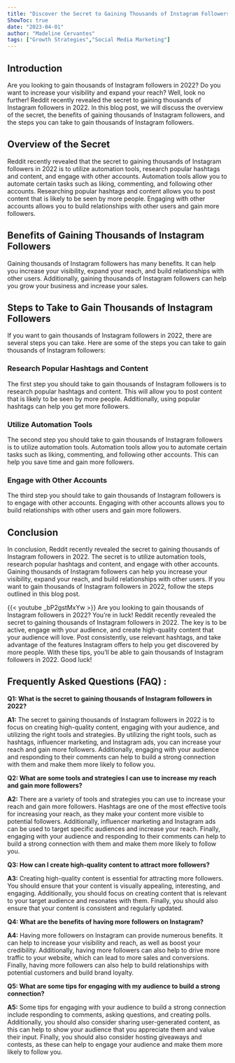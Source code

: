 ```yaml
---
title: "Discover the Secret to Gaining Thousands of Instagram Followers in 2022 - Reddit Revealed!"
ShowToc: true 
date: "2023-04-01"
author: "Madeline Cervantes" 
tags: ["Growth Strategies","Social Media Marketing"]
---
```

## Introduction

Are you looking to gain thousands of Instagram followers in 2022? Do you want to increase your visibility and expand your reach? Well, look no further! Reddit recently revealed the secret to gaining thousands of Instagram followers in 2022. In this blog post, we will discuss the overview of the secret, the benefits of gaining thousands of Instagram followers, and the steps you can take to gain thousands of Instagram followers.

## Overview of the Secret

Reddit recently revealed that the secret to gaining thousands of Instagram followers in 2022 is to utilize automation tools, research popular hashtags and content, and engage with other accounts. Automation tools allow you to automate certain tasks such as liking, commenting, and following other accounts. Researching popular hashtags and content allows you to post content that is likely to be seen by more people. Engaging with other accounts allows you to build relationships with other users and gain more followers.

## Benefits of Gaining Thousands of Instagram Followers

Gaining thousands of Instagram followers has many benefits. It can help you increase your visibility, expand your reach, and build relationships with other users. Additionally, gaining thousands of Instagram followers can help you grow your business and increase your sales.

## Steps to Take to Gain Thousands of Instagram Followers

If you want to gain thousands of Instagram followers in 2022, there are several steps you can take. Here are some of the steps you can take to gain thousands of Instagram followers:

### Research Popular Hashtags and Content

The first step you should take to gain thousands of Instagram followers is to research popular hashtags and content. This will allow you to post content that is likely to be seen by more people. Additionally, using popular hashtags can help you get more followers.

### Utilize Automation Tools

The second step you should take to gain thousands of Instagram followers is to utilize automation tools. Automation tools allow you to automate certain tasks such as liking, commenting, and following other accounts. This can help you save time and gain more followers.

### Engage with Other Accounts

The third step you should take to gain thousands of Instagram followers is to engage with other accounts. Engaging with other accounts allows you to build relationships with other users and gain more followers.

## Conclusion

In conclusion, Reddit recently revealed the secret to gaining thousands of Instagram followers in 2022. The secret is to utilize automation tools, research popular hashtags and content, and engage with other accounts. Gaining thousands of Instagram followers can help you increase your visibility, expand your reach, and build relationships with other users. If you want to gain thousands of Instagram followers in 2022, follow the steps outlined in this blog post.

{{< youtube _bP2gstMxYw >}} 
Are you looking to gain thousands of Instagram followers in 2022? You’re in luck! Reddit recently revealed the secret to gaining thousands of Instagram followers in 2022. The key is to be active, engage with your audience, and create high-quality content that your audience will love. Post consistently, use relevant hashtags, and take advantage of the features Instagram offers to help you get discovered by more people. With these tips, you’ll be able to gain thousands of Instagram followers in 2022. Good luck!

## Frequently Asked Questions (FAQ) :
**Q1: What is the secret to gaining thousands of Instagram followers in 2022?**

**A1:** The secret to gaining thousands of Instagram followers in 2022 is to focus on creating high-quality content, engaging with your audience, and utilizing the right tools and strategies. By utilizing the right tools, such as hashtags, influencer marketing, and Instagram ads, you can increase your reach and gain more followers. Additionally, engaging with your audience and responding to their comments can help to build a strong connection with them and make them more likely to follow you. 

**Q2: What are some tools and strategies I can use to increase my reach and gain more followers?**

**A2:** There are a variety of tools and strategies you can use to increase your reach and gain more followers. Hashtags are one of the most effective tools for increasing your reach, as they make your content more visible to potential followers. Additionally, influencer marketing and Instagram ads can be used to target specific audiences and increase your reach. Finally, engaging with your audience and responding to their comments can help to build a strong connection with them and make them more likely to follow you. 

**Q3: How can I create high-quality content to attract more followers?**

**A3:** Creating high-quality content is essential for attracting more followers. You should ensure that your content is visually appealing, interesting, and engaging. Additionally, you should focus on creating content that is relevant to your target audience and resonates with them. Finally, you should also ensure that your content is consistent and regularly updated. 

**Q4: What are the benefits of having more followers on Instagram?**

**A4:** Having more followers on Instagram can provide numerous benefits. It can help to increase your visibility and reach, as well as boost your credibility. Additionally, having more followers can also help to drive more traffic to your website, which can lead to more sales and conversions. Finally, having more followers can also help to build relationships with potential customers and build brand loyalty. 

**Q5: What are some tips for engaging with my audience to build a strong connection?**

**A5:** Some tips for engaging with your audience to build a strong connection include responding to comments, asking questions, and creating polls. Additionally, you should also consider sharing user-generated content, as this can help to show your audience that you appreciate them and value their input. Finally, you should also consider hosting giveaways and contests, as these can help to engage your audience and make them more likely to follow you.



